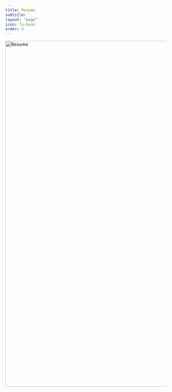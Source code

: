 ```yaml
---
title: Resume
subtitle:
layout: "page"
icon: fa-book
order: 3
---
```

<img src="assets/images/Wyatt Dudgeon's Resume 2-5-2019 (1).jpeg" alt="Resume" style="width:820px;height:1080px;" />

